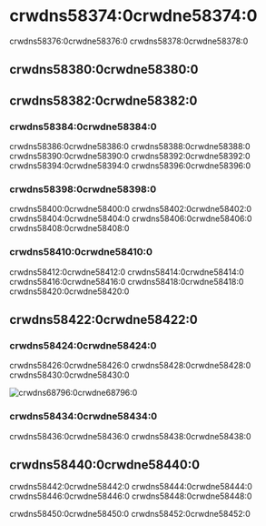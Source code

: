 # crwdns58374:0crwdne58374:0

crwdns58376:0crwdne58376:0  crwdns58378:0crwdne58378:0

## crwdns58380:0crwdne58380:0

## crwdns58382:0crwdne58382:0

### crwdns58384:0crwdne58384:0

crwdns58386:0crwdne58386:0  crwdns58388:0crwdne58388:0  crwdns58390:0crwdne58390:0  crwdns58392:0crwdne58392:0  crwdns58394:0crwdne58394:0  crwdns58396:0crwdne58396:0

### crwdns58398:0crwdne58398:0

crwdns58400:0crwdne58400:0  crwdns58402:0crwdne58402:0  crwdns58404:0crwdne58404:0  crwdns58406:0crwdne58406:0  crwdns58408:0crwdne58408:0

### crwdns58410:0crwdne58410:0

crwdns58412:0crwdne58412:0  crwdns58414:0crwdne58414:0  crwdns58416:0crwdne58416:0  crwdns58418:0crwdne58418:0  crwdns58420:0crwdne58420:0

## crwdns58422:0crwdne58422:0

### crwdns58424:0crwdne58424:0

crwdns58426:0crwdne58426:0  crwdns58428:0crwdne58428:0  crwdns58430:0crwdne58430:0

![crwdns68796:0crwdne68796:0](crwdns68794:0crwdne68794:0)

### crwdns58434:0crwdne58434:0

crwdns58436:0crwdne58436:0  crwdns58438:0crwdne58438:0

## crwdns58440:0crwdne58440:0

crwdns58442:0crwdne58442:0  crwdns58444:0crwdne58444:0  crwdns58446:0crwdne58446:0  crwdns58448:0crwdne58448:0

crwdns58450:0crwdne58450:0  crwdns58452:0crwdne58452:0

